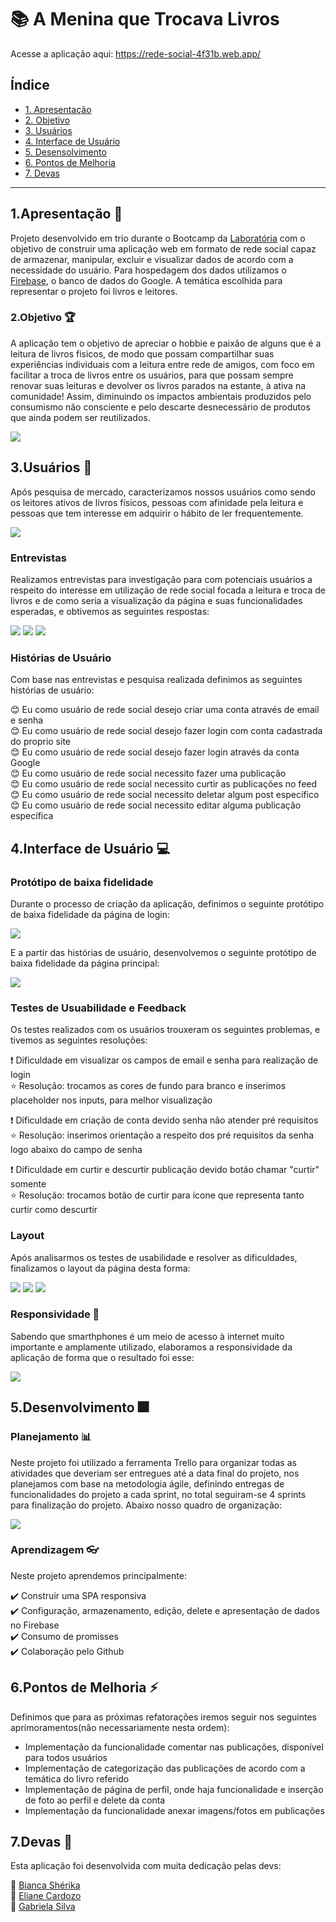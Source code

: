 # :books: A Menina que Trocava Livros

Acesse a aplicação aqui: https://rede-social-4f31b.web.app/

## Índice

- [1. Apresentação](#1-apresentação)
- [2. Objetivo](#2-objetivo)
- [3. Usuários](#3-usuários)
- [4. Interface de Usuário](#4-interface-de-usuário)
- [5. Desensolvimento](#5-desenvolvimento)
- [6. Pontos de Melhoria](#6-pontos-de-melhoria)
- [7. Devas](#7-devas)

---

## 1.Apresentação :book:

Projeto desenvolvido em trio durante o Bootcamp da <a href=“https://github.com/Laboratoria“>Laboratória</a> com o objetivo de construir uma aplicação web em formato de rede social capaz de armazenar, manipular, excluir e visualizar dados de acordo com a necessidade do usuário. Para hospedagem dos dados utilizamos o <a href=“https://firebase.google.com/>Firebase</a>, o banco de dados do Google. A temática escolhida para representar o projeto foi livros e leitores.
 
 ### 2.Objetivo :trophy:
 
A aplicação tem o objetivo de apreciar o hobbie e paixão de alguns que é a leitura de livros fisicos, de modo que possam compartilhar suas experiências individuais com a leitura entre rede de amigos, com foco em facilitar a troca de livros entre os usuários, para que possam sempre renovar suas leituras e devolver os livros parados na estante, à ativa na comunidade! Assim, diminuindo os impactos ambientais produzidos pelo consumismo não consciente e pelo descarte desnecessário de produtos que ainda podem ser reutilizados.

 <img src="https://www.anica.com.br/wp-content/uploads/2017/05/15676363.gif"/>

## 3.Usuários :dancers:

Após pesquisa de mercado, caracterizamos nossos usuários como sendo os leitores ativos de livros físicos, pessoas com afinidade pela leitura e pessoas que tem interesse em adquirir o hábito de ler frequentemente.

<img src="https://64.media.tumblr.com/e2d3d40a51352499580ce80aee320d52/tumblr_nd3nvtdkyy1toi58to1_500.gif"/>

### Entrevistas

Realizamos entrevistas para investigação para com potenciais usuários a respeito do interesse em utilização de rede social focada a leitura e troca de livros e de como seria a visualização da página e suas funcionalidades esperadas, e obtivemos as seguintes respostas:

![](/src/img/pesquisa1.jpeg) ![](/src/img/pesquisa2.jpeg) ![](/src/img/pesquisa3.jpeg)

### Histórias de Usuário 

Com base nas entrevistas e pesquisa realizada definimos as seguintes histórias de usuário:

:blush: Eu como usuário de rede social desejo criar uma conta através de email e senha<br/>
:blush: Eu como usuário de rede social desejo fazer login com conta cadastrada do proprio site<br/>
:blush: Eu como usuário de rede social desejo fazer login através da conta Google<br/>
:blush: Eu como usuário de rede social necessito fazer uma publicação<br/>
:blush: Eu como usuário de rede social necessito curtir as publicações no feed<br/>
:blush: Eu como usuário de rede social necessito deletar algum post específico<br/>
:blush: Eu como usuário de rede social necessito editar alguma publicação específica

## 4.Interface de Usuário :computer:

### Protótipo de baixa fidelidade

Durante o processo de criação da aplicação, definimos o seguinte protótipo de baixa fidelidade da página de login:

![](/src/img/prototipo_login.jpeg)

E a partir das histórias de usuário, desenvolvemos o seguinte protótipo de baixa fidelidade da página principal:

![](/src/img/prototipo_feed.jpeg)

### Testes de Usuabilidade e Feedback

Os testes realizados com os usuários trouxeram os seguintes problemas, e tivemos as seguintes resoluções:

:exclamation: Dificuldade em visualizar os campos de email e senha para realização de login<br/>
:star: Resolução: trocamos as cores de fundo para branco e inserimos placeholder nos inputs, para melhor visualização

:exclamation: Dificuldade em criação de conta devido senha não atender pré requisitos<br/>
:star: Resolução: inserimos orientação a respeito dos pré requisitos da senha logo abaixo do campo de senha

:exclamation: Dificuldade em curtir e descurtir publicação devido botão chamar "curtir" somente<br/>
:star: Resolução: trocamos botão de curtir para ícone que representa tanto curtir como descurtir

### Layout 

Após analisarmos os testes de usabilidade e resolver as dificuldades, finalizamos o layout da página desta forma:

![](/src/img/layout_web01.png) ![](/src/img/layout_web02.png) ![](/src/img/layout_web03.png)

### Responsividade :iphone:

Sabendo que smarthphones é um meio de acesso à internet muito importante e amplamente utilizado, elaboramos a responsividade da aplicação de forma que o resultado foi esse:

![](/src/img/layout_mobile.png)


## 5.Desenvolvimento :fireworks:

### Planejamento :bar_chart:

Neste projeto foi utilizado a ferramenta Trello para organizar todas as atividades que deveriam ser entregues até a data final do projeto, nos planejamos com base na metodologia ágile, definindo entregas de funcionalidades do projeto a cada sprint, no total seguiram-se 4 sprints para finalização do projeto.
Abaixo nosso quadro de organização:

![](/src/img/trello.jpeg)

### Aprendizagem :eyeglasses:

Neste projeto aprendemos principalmente:

:heavy_check_mark: Construir uma SPA responsiva<br/>
:heavy_check_mark: Configuração, armazenamento, edição, delete e apresentação de dados no Firebase<br/>
:heavy_check_mark: Consumo de promisses<br/>
:heavy_check_mark: Colaboração pelo Github

## 6.Pontos de Melhoria :zap:

Definimos que para as próximas refatorações iremos seguir nos seguintes aprimoramentos(não necessariamente nesta ordem):

- Implementação da funcionalidade comentar nas publicações, disponível para todos usuários
- Implementação de categorização das publicações de acordo com a temática do livro referido
- Implementação de página de perfil, onde haja funcionalidade e inserção de foto ao perfil e delete da conta
- Implementação da funcionalidade anexar imagens/fotos em publicações

## 7.Devas :woman:

Esta aplicação foi desenvolvida com muita dedicação pelas devs: 

:princess: <a href=“https://github.com/BiancaSherika“> Bianca Shérika</a><br/>
:princess: <a href=“https://github.com/ly-cardozo“> Eliane Cardozo</a><br/>
:princess: <a href=“https://github.com/gabrielasilva1991/“> Gabriela Silva</a>
